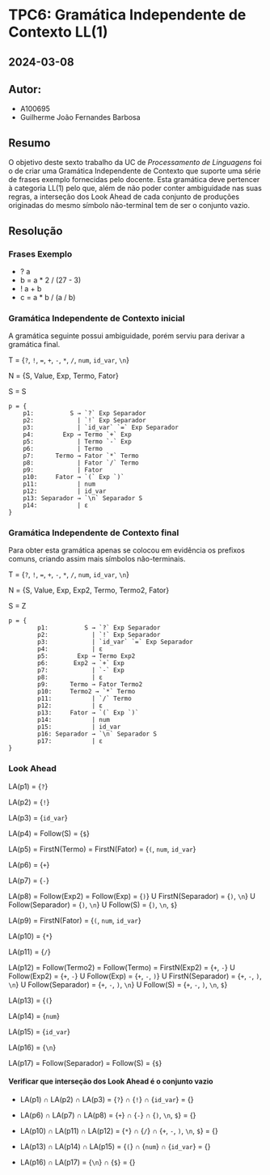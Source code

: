# TPC6: Gramática Independente de Contexto LL(1)
## 2024-03-08

## Autor:
- A100695
- Guilherme João Fernandes Barbosa

## Resumo

O objetivo deste sexto trabalho da UC de *Processamento de Linguagens* foi o de criar uma Gramática Independente de Contexto que suporte uma série de frases exemplo fornecidas pelo docente. Esta gramática deve pertencer à categoria LL(1) pelo que, além de não poder conter ambiguidade nas suas regras, a interseção dos Look Ahead de cada conjunto de produções originadas do mesmo símbolo não-terminal tem de ser o conjunto vazio.

## Resolução

### Frases Exemplo

- ? a
- b = a * 2 / (27 - 3)
- ! a + b
- c = a * b / (a / b)

### Gramática Independente de Contexto inicial

A gramática seguinte possui ambiguidade, porém serviu para derivar a gramática final.

T = {`?`, `!`, `=`, `+`, `-`, `*`, `/`, `num`, `id_var`, `\n`}

N = {S, Value, Exp, Termo, Fator}

S = S
```
p = {
    p1:          S → `?` Exp Separador
    p2:            | `!` Exp Separador
    p3:            | `id_var` `=` Exp Separador
    p4:        Exp → Termo `+` Exp
    p5:            | Termo `-` Exp
    p6:            | Termo
    p7:      Termo → Fator `*` Termo
    p8:            | Fator `/` Termo
    p9:            | Fator
    p10:     Fator → `(` Exp `)`
    p11:           | num
    p12:           | id_var
    p13: Separador → `\n` Separador S 
    p14:           | ε
}
```

### Gramática Independente de Contexto final

Para obter esta gramática apenas se colocou em evidência os prefixos comuns, criando assim mais símbolos não-terminais.

T = {`?`, `!`, `=`, `+`, `-`, `*`, `/`, `num`, `id_var`, `\n`}

N = {S, Value, Exp, Exp2, Termo, Termo2, Fator}

S = Z

```
p = {
        p1:          S → `?` Exp Separador
        p2:            | `!` Exp Separador
        p3:            | `id_var` `=` Exp Separador
        p4:            | ε
        p5:        Exp → Termo Exp2
        p6:       Exp2 → `+` Exp
        p7:            | `-` Exp
        p8:            | ε
        p9:      Termo → Fator Termo2
        p10:     Termo2 → `*` Termo
        p11:           | `/` Termo
        p12:           | ε
        p13:     Fator → `(` Exp `)`
        p14:           | num
        p15:           | id_var
        p16: Separador → `\n` Separador S 
        p17:           | ε
}
```

### Look Ahead

LA(p1) = {`?`}

LA(p2) = {`!`}

LA(p3) = {`id_var`}

LA(p4) = Follow(S) = {`$`}

LA(p5) = FirstN(Termo) = FirstN(Fator) = {`(`, `num`, `id_var`}

LA(p6) = {`+`}

LA(p7) = {`-`}

LA(p8) = Follow(Exp2) = Follow(Exp) = {`)`} U FirstN(Separador) = {`)`, `\n`} U Follow(Separador) = {`)`, `\n`} U Follow(S) = {`)`, `\n`, `$`}

LA(p9) = FirstN(Fator) = {`(`, `num`, `id_var`}

LA(p10) = {`*`}

LA(p11) = {`/`}

LA(p12) = Follow(Termo2) = Follow(Termo) = FirstN(Exp2) = {`+`, `-`} U Follow(Exp2) = {`+`, `-`} U Follow(Exp) = {`+`, `-`, `)`} U FirstN(Separador) = {`+`, `-`, `)`, `\n`} U Follow(Separador) = {`+`, `-`, `)`, `\n`} U Follow(S) = {`+`, `-`, `)`, `\n`, `$`}

LA(p13) = {`(`}

LA(p14) = {`num`}

LA(p15) = {`id_var`}

LA(p16) = {`\n`}

LA(p17) = Follow(Separador) = Follow(S) = {`$`}

#### Verificar que interseção dos Look Ahead é o conjunto vazio

- LA(p1) ∩ LA(p2) ∩ LA(p3) = {`?`} ∩ {`!`} ∩ {`id_var`} = {}

- LA(p6) ∩ LA(p7) ∩ LA(p8) = {`+`} ∩ {`-`} ∩ {`)`, `\n`, `$`} = {}

- LA(p10) ∩ LA(p11) ∩ LA(p12) = {`*`} ∩ {`/`} ∩ {`+`, `-`, `)`, `\n`, `$`} = {}

- LA(p13) ∩ LA(p14) ∩ LA(p15) = {`(`} ∩ {`num`} ∩ {`id_var`} = {}

- LA(p16) ∩ LA(p17) = {`\n`} ∩ {`$`} = {}
